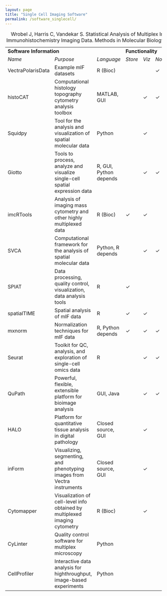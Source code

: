 ```yaml
---
layout: page
title: "Single Cell Imaging Software"
permalink: /software_singlecell/
---
```


<table>
  <caption align = "left">Wrobel J, Harris C, Vandekar S. Statistical Analysis of Multiplex Immunofluorescence and Immunohistochemistry Imaging Data. Methods in Molecular Biology 2023. 2629: 141--168.</caption>
  <tr>
    <td colspan="3"><b>Software Information</b></td>
    <td colspan="6"><b>Functionality</b></td>
  </tr>
  <tr>
    <td><i>Name</i></td>
    <td><i>Purpose</i></td>
    <td><i>Language</i></td>
    <td><i>Store</i></td>
    <td><i>Viz</i></td>
    <td><i>Norm</i></td>
    <td><i>Seg</i></td>
    <td><i>Ptype</i></td>
    <td><i>Spatial</i></td>
  </tr>
  <tr>
    <td>VectraPolarisData</td>
    <td>Example mIF datasets</td>
    <td>R (Bioc)</td>
    <td>  </td>
    <td>  </td>
    <td> &check; </td>
    <td>  </td>
    <td>  </td>
    <td>  </td>
  </tr>
  <tr>
    <td>histoCAT</td>
    <td>Computational histology topography cytometry analysis toolbox</td>
    <td>MATLAB, GUI</td>
    <td>  </td>
    <td> &check; </td>
    <td> &check; </td>
    <td>  </td>
    <td>  </td>
    <td> &check; </td>
  </tr>
  <tr>
    <td>Squidpy</td>
    <td>Tool for the analysis and visualization of spatial molecular data</td>
    <td>Python</td>
    <td>  </td>
    <td> &check; </td>
    <td>  </td>
    <td> &check; </td>
    <td>  </td>
    <td> &check; </td>
  </tr>
  <tr>
    <td>Giotto</td>
    <td>Tools to process, analyze and visualize single-cell spatial expression data</td>
    <td>R, GUI, Python depends</td>
    <td>  </td>
    <td> &check; </td>
    <td> &check; </td>
    <td>  </td>
    <td>  </td>
    <td> &check; </td>
  </tr>
  <tr>
    <td>imcRTools</td>
    <td>Analysis of imaging mass cytometry and other highly multiplexed data</td>
    <td>R (Bioc)</td>
    <td> &check; </td>
    <td> &check; </td>
    <td>  </td>
    <td>  </td>
    <td>  </td>
    <td> &check; </td>
  </tr>
  <tr>
    <td>SVCA</td>
    <td>Computational framework for the analysis of spatial molecular data</td>
    <td>Python, R depends</td>
    <td>  </td>
    <td> &check; </td>
    <td> &check; </td>
    <td>  </td>
    <td>  </td>
    <td> &check; </td>
  </tr>  
  <tr>
    <td>SPIAT</td>
    <td>Data processing, quality control, visualization, data analysis tools</td>
    <td>R</td>
    <td> &check; </td>
    <td>  </td>
    <td>  </td>
    <td>  </td>
    <td>  </td>
    <td>  </td>
  </tr>
  <tr>
    <td>spatialTIME</td>
    <td>Spatial analysis of mIF data</td>
    <td>R</td>
    <td> &check; </td>
    <td> &check; </td>
    <td>  </td>
    <td>  </td>
    <td>  </td>
    <td> &check; </td>
  </tr>
  <tr>
    <td>mxnorm</td>
    <td>Normalization techniques for mIF data</td>
    <td>R, Python depends</td>
    <td> &check; </td>
    <td> &check; </td>
    <td> &check; </td>
    <td>  </td>
    <td>  </td>
    <td> &check; </td>
  </tr>
  <tr>
    <td>Seurat</td>
    <td>Toolkit for QC, analysis, and exploration of single-cell omics data</td>
    <td>R</td>
    <td>  </td>
    <td> &check; </td>
    <td> &check; </td>
    <td>  </td>
    <td>  </td>
    <td> &check; </td>
  </tr>
  <tr>
    <td>QuPath</td>
    <td>Powerful, flexible, extensible platform for bioimage analysis</td>
    <td>GUI, Java</td>
    <td>  </td>
    <td> &check; </td>
    <td> &check; </td>
    <td> &check; </td>
    <td> &check; </td>
    <td> &check; </td>
  </tr>
  <tr>
    <td>HALO</td>
    <td>Platform for quantitative tissue analysis in digital pathology</td>
    <td>Closed source, GUI</td>
    <td>  </td>
    <td> &check; </td>
    <td>  </td>
    <td> &check; </td>
    <td> &check; </td>
    <td> &check; </td>
  </tr> 
  <tr>
    <td>inForm</td>
    <td>Visualizing, segmenting, and phenotyping images from Vectra instruments</td>
    <td>Closed source, GUI</td>
    <td>  </td>
    <td> &check; </td>
    <td>  </td>
    <td> &check; </td>
    <td> &check; </td>
    <td>  </td>
  </tr>
  <tr>
    <td>Cytomapper</td>
    <td>Visualization of cell-level info obtained by multiplexed imaging cytometry</td>
    <td>R (Bioc)</td>
    <td>  </td>
    <td> &check; </td>
    <td>  </td>
    <td>  </td>
    <td>  </td>
    <td>  </td>
  </tr>
  <tr>
    <td>CyLinter</td>
    <td>Quality control software for multiplex microscopy</td>
    <td>Python</td>
    <td>  </td>
    <td>  </td>
    <td>  </td>
    <td> &check; </td>
    <td>  </td>
    <td>  </td>
  </tr>
  <tr>
    <td>CellProfiler</td>
    <td>Interactive data analysis for highthroughput, image-based experiments</td>
    <td>Python</td>
    <td>  </td>
    <td>  </td>
    <td>  </td>
    <td> &check; </td>
    <td>  </td>
    <td>  </td>
  </tr>
</table>
